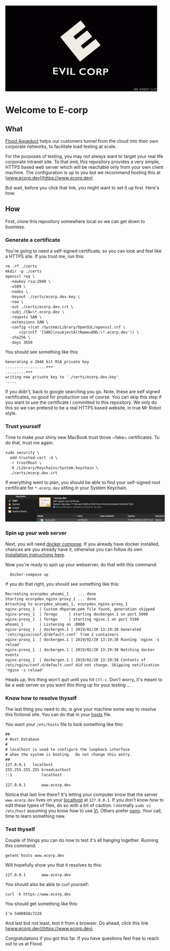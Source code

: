 ![](certs/ecorp.gif)

# Welcome to E-corp

## What

[Flood Aqueduct](https://aqueduct.flood.io) helps our customers tunnel from the cloud into their own corporate networks, to facilitate load testing at scale.

For the purposes of testing, you may not always want to target your real life corporate intranet site. To that end, this repository provides a very simple, HTTPS based web server which will be reachable only from your own client machine. The configuration is up to you but we recommend hosting this at [www.ecorp.dev](https://www.ecorp.dev)

But wait, before you click that link, you might want to set it up first. Here's how.

## How

First, clone this repository somewhere local so we can get down to business.

### Generate a certificate

You're going to need a self-signed certificate, so you can look and feel like a HTTPS site. If you trust me, run this:

```
rm -rf ./certs
mkdir -p ./certs
openssl req \
  -newkey rsa:2048 \
  -x509 \
  -nodes \
  -keyout ./certs/ecorp.dev.key \
  -new \
  -out ./certs/ecorp.dev.crt \
  -subj /CN=\*.ecorp.dev \
  -reqexts SAN \
  -extensions SAN \
  -config <(cat /System/Library/OpenSSL/openssl.cnf \
      <(printf '[SAN]\nsubjectAltName=DNS:\*.ecorp.dev')) \
  -sha256 \
  -days 3650
```

You should see something like this:

```
Generating a 2048 bit RSA private key
..................+++
.........+++
writing new private key to './certs/ecorp.dev.key'
-----
```

If you didn't, back to google searching you go. Note, these are self signed certificates, no good for production use of course. You can skip this step if you want to use the certificate I committed to this repository. We only do this so we can pretend to be a real HTTPS based website, in true Mr Robot style.

### Trust yourself

Time to make your shiny new MacBook trust those ~fake~ certificates. To do that, trust me again:

```
sudo security \
  add-trusted-cert -d \
  -r trustRoot \
  -k /Library/Keychains/System.keychain \
  ./certs/ecorp.dev.crt
```

If everything went to plan, you should be able to find your self-signed root certificate for `*.ecorp.dev` sitting in your System Keychain.

![](certs/Keychain_Access.png)

### Spin up your web server

Next, you will need [docker compose](https://docs.docker.com/compose/). If you already have docker installed, chances are you already have it, otherwise you can follow its own [installation instructions here](https://docs.docker.com/compose/install/).

Now you're ready to spin up your webserver, do that with this command:

```
  docker-compose up
```

If you do that right, you should see something like this:

```
Recreating ecorpdev_whoami_1    ... done
Starting ecorpdev_nginx-proxy_1 ... done
Attaching to ecorpdev_whoami_1, ecorpdev_nginx-proxy_1
nginx-proxy_1  | Custom dhparam.pem file found, generation skipped
nginx-proxy_1  | forego     | starting dockergen.1 on port 5000
nginx-proxy_1  | forego     | starting nginx.1 on port 5100
whoami_1       | Listening on :8000
nginx-proxy_1  | dockergen.1 | 2019/02/20 13:19:38 Generated '/etc/nginx/conf.d/default.conf' from 2 containers
nginx-proxy_1  | dockergen.1 | 2019/02/20 13:19:38 Running 'nginx -s reload'
nginx-proxy_1  | dockergen.1 | 2019/02/20 13:19:38 Watching docker events
nginx-proxy_1  | dockergen.1 | 2019/02/20 13:19:38 Contents of /etc/nginx/conf.d/default.conf did not change. Skipping notification 'nginx -s reload'
```

Heads up, this thing won't quit until you hit `Ctl-c`. Don't worry, it's meant to be a web server so you want this thing up for your testing ...

### Know how to resolve thyself

The last thing you need to do, is give your machine some way to resolve this fictional site. You can do that in your [hosts](https://en.wikipedia.org/wiki/Hosts_(file)) file.

You want your `/etc/hosts` file to look something like this:

```
##
# Host Database
#
# localhost is used to configure the loopback interface
# when the system is booting.  Do not change this entry.
##
127.0.0.1	localhost
255.255.255.255	broadcasthost
::1             localhost

127.0.0.1       www.ecorp.dev
```

Notice that last line there? It's letting your computer know that the server `www.ecorp.dev` lives on your [localhost](https://en.wikipedia.org/wiki/Localhost) at `127.0.0.1`. If you don't know how to edit these types of files, do so with a bit of caution. I normally `sudo vi /etc/host` assuming you know how to use [Vi](https://en.wikipedia.org/wiki/Vi). Others prefer [nano](https://en.wikipedia.org/wiki/GNU_nano). Your call, time to learn something new.

### Test thyself

Couple of things you can do now to test it's all hanging together. Running this command:

```
getent hosts www.ecorp.dev
```

Will hopefully show you that it resolves to this:

```
127.0.0.1       www.ecorp.dev
```

You should also be able to curl yourself:

```
curl -k https://www.ecorp.dev
```

You should get something like this:

```
I'm 5400858c7220
```

And last but not least, test it from a browser. Go ahead, click this link [www.ecorp.dev](https://www.ecorp.dev)

Congratulations if you got this far. If you have questions feel free to reach out to us at Flood.
